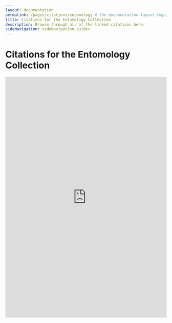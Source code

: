 ```yaml
---
layout: documentation
permalink: /pages/citations/entomology # the documentation layout requires you to fill the permalink for it to be highlighted in the side navigation
title: Citations for the Entomology Collection
description: Browse through all of the linked citations here.
sideNavigation: sideNavigation.guides
---
```


# Citations for the Entomology Collection

<iframe src="https://www.gbif.org/api/widgets/literature/latest?gbifDatasetKey=9c45867f-f77d-42f3-9751-ae16bb7c9bc8" scrolling="no" frameborder="0" allowtransparency="true" allowfullscreen="true" style="width: 100%; height: 750px;"></iframe>